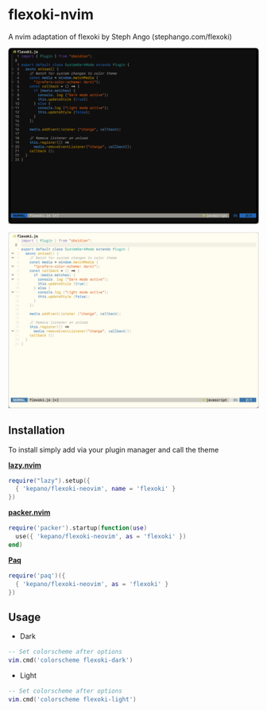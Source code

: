 # flexoki-nvim
A nvim adaptation of flexoki by Steph Ango (stephango.com/flexoki)

![Flexoki Dark for Neovim](screenshots/flexoki-neovim-dark.png)

![Flexoki Light for Neovim](screenshots/flexoki-neovim-light.png)


## Installation
To install simply add via your plugin manager and call the theme

**[lazy.nvim](https://github.com/folke/lazy.nvim)**

```lua
require("lazy").setup({
  { 'kepano/flexoki-neovim', name = 'flexoki' }
})
```

**[packer.nvim](https://github.com/wbthomason/packer.nvim)**

```lua
require('packer').startup(function(use)
  use({ 'kepano/flexoki-neovim', as = 'flexoki' })
end)
```

**[Paq](https://github.com/savq/paq-nvim)**

```lua
require('paq')({
  { 'kepano/flexoki-neovim', as = 'flexoki' }
})
```

## Usage

* Dark

```lua
-- Set colorscheme after options
vim.cmd('colorscheme flexoki-dark')
```

* Light

```lua
-- Set colorscheme after options
vim.cmd('colorscheme flexoki-light')
```
